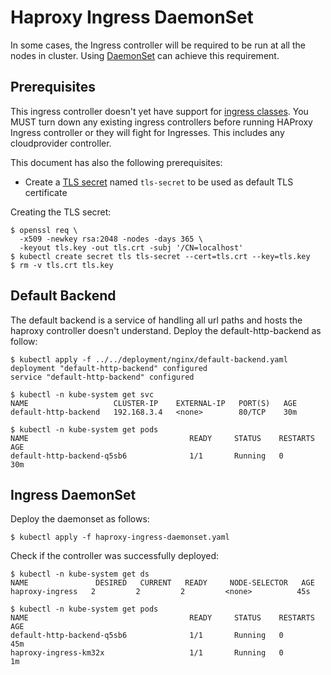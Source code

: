 # Haproxy Ingress DaemonSet

In some cases, the Ingress controller will be required to be run at all the nodes in cluster. Using [DaemonSet](https://github.com/kubernetes/community/blob/master/contributors/design-proposals/daemon.md) can achieve this requirement.

## Prerequisites

This ingress controller doesn't yet have support for
[ingress classes](/examples/PREREQUISITES.md#ingress-class). You MUST turn
down any existing ingress controllers before running HAProxy Ingress controller or
they will fight for Ingresses. This includes any cloudprovider controller.

This document has also the following prerequisites:

* Create a [TLS secret](/examples/PREREQUISITES.md#tls-certificates) named `tls-secret` to be used as default TLS certificate

Creating the TLS secret:

```console
$ openssl req \
  -x509 -newkey rsa:2048 -nodes -days 365 \
  -keyout tls.key -out tls.crt -subj '/CN=localhost'
$ kubectl create secret tls tls-secret --cert=tls.crt --key=tls.key
$ rm -v tls.crt tls.key
```

## Default Backend

The default backend is a service of handling all url paths and hosts the haproxy controller doesn't understand. Deploy the default-http-backend as follow:

```console
$ kubectl apply -f ../../deployment/nginx/default-backend.yaml 
deployment "default-http-backend" configured
service "default-http-backend" configured

$ kubectl -n kube-system get svc
NAME                   CLUSTER-IP    EXTERNAL-IP   PORT(S)   AGE
default-http-backend   192.168.3.4   <none>        80/TCP    30m

$ kubectl -n kube-system get pods
NAME                                    READY     STATUS    RESTARTS   AGE
default-http-backend-q5sb6              1/1       Running   0          30m
```

## Ingress DaemonSet

Deploy the daemonset as follows:

```console
$ kubectl apply -f haproxy-ingress-daemonset.yaml
```

Check if the controller was successfully deployed:
```console
$ kubectl -n kube-system get ds
NAME               DESIRED   CURRENT   READY     NODE-SELECTOR   AGE
haproxy-ingress   2         2         2         <none>          45s

$ kubectl -n kube-system get pods
NAME                                    READY     STATUS    RESTARTS   AGE
default-http-backend-q5sb6              1/1       Running   0          45m
haproxy-ingress-km32x                   1/1       Running   0          1m
```
